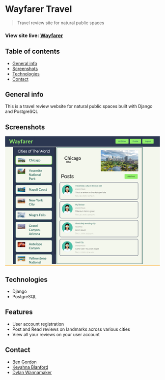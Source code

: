 # Wayfarer Travel
> Travel review site for natural public spaces

### View site live: [Wayfarer](https://wayfarer-group.herokuapp.com/) 

## Table of contents
* [General info](#general-info)
* [Screenshots](#screenshots)
* [Technologies](#technologies)
* [Contact](#contact)

## General info
This is a travel review website for natural public spaces built with Django and PostgreSQL

## Screenshots
![Example screenshot](./wayfarer.png)

## Technologies
- Django
- PostgreSQL

## Features
- User account registration
- Post and Read reviews on landmarks across various cities
- View all your reviews on your user account

## Contact
- [Ben Gordon](https://benjaminwgordon.github.io/portfolio/)
- [Keyahna Blanford](https://github.com/keyahnajanae)
- [Dylan Wannamaker](https://github.com/dwannamaker)
